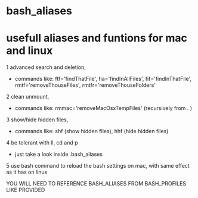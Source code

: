 bash_aliases
=============================================================
usefull aliases and funtions for mac and linux
=============================================================

1 advanced search and deletion, 
  - commands like: ftf='findThatFile', fia='findInAllFiles', fif='findInThatFile', rmtf='removeThouseFiles', rmtfr='removeThouseFolders'

2 clean unmount, 
  - commands like: rmmac='removeMacOsxTempFiles' (recursively from . )

3 show/hide hidden files,
  - commands like: shf (show hidden files), hhf (hide hidden files)

4 be tolerant with ll, cd and p
  - just take a look inside .bash_aliases

5 use bash command to reload the bash settings on mac, with same effect as it has on linux

YOU WILL NEED TO REFERENCE BASH_ALIASES FROM BASH_PROFILES LIKE PROVIDED
